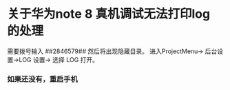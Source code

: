 # 关于华为note 8 真机调试无法打印log 的处理

需要拨号输入
*#*#2846579#*#*
然后将出现隐藏目录。 进入ProjectMenu-> 后台设置->LOG 设置-> 选择 LOG 打开。

### 如果还没有，重启手机
